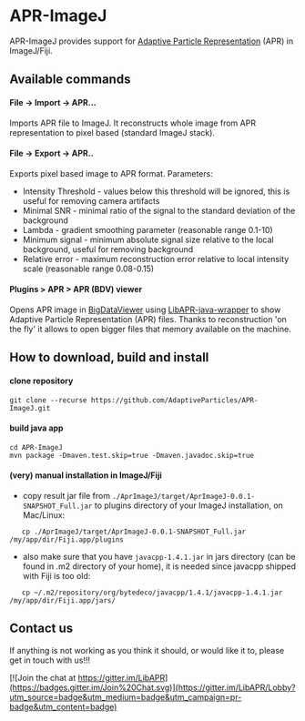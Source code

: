 # APR-ImageJ


APR-ImageJ provides support for [Adaptive Particle Representation](https://github.com/AdaptiveParticles/LibAPR) (APR) in ImageJ/Fiji.

## Available commands
#### File -> Import -> APR...
Imports APR file to ImageJ. It reconstructs whole image from APR representation to pixel based (standard ImageJ stack).
 
#### File -> Export -> APR..
Exports pixel based image to APR format. 
Parameters:
- Intensity Threshold - values below this threshold will be ignored, this is useful for removing camera artifacts
- Minimal SNR - minimal ratio of the signal to the standard deviation of the background
- Lambda - gradient smoothing parameter (reasonable range 0.1-10)
- Minimum signal - minimum absolute signal size relative to the local background, useful for removing background 
- Relative error - maximum reconstruction error relative to local intensity scale (reasonable range 0.08-0.15)
    
#### Plugins > APR > APR (BDV) viewer
Opens APR image in [BigDataViewer](https://github.com/bigdataviewer/bigdataviewer-vistools) using [LibAPR-java-wrapper](https://github.com/krzysg/LibAPR-java-wrapper) to show Adaptive Particle Representation (APR) files. Thanks to reconstruction 'on the fly' it allows to open bigger files that memory available on the machine.

## How to download, build and install
#### clone repository
```
git clone --recurse https://github.com/AdaptiveParticles/APR-ImageJ.git
```
#### build java app
```
cd APR-ImageJ
mvn package -Dmaven.test.skip=true -Dmaven.javadoc.skip=true
```
#### (very) manual installation in ImageJ/Fiji
- copy result jar file from ```./AprImageJ/target/AprImageJ-0.0.1-SNAPSHOT_Full.jar``` 
   to plugins directory of your ImageJ installation, on Mac/Linux:
```
   cp ./AprImageJ/target/AprImageJ-0.0.1-SNAPSHOT_Full.jar   /my/app/dir/Fiji.app/plugins
```
- also make sure that you have ```javacpp-1.4.1.jar``` in jars directory (can be found in .m2 directory of your home),
   it is needed since javacpp shipped with Fiji is too old:
```
   cp ~/.m2/repository/org/bytedeco/javacpp/1.4.1/javacpp-1.4.1.jar /my/app/dir/Fiji.app/jars/
```

## Contact us

If anything is not working as you think it should, or would like it to, please get in touch with us!!!

[![Join the chat at https://gitter.im/LibAPR](https://badges.gitter.im/Join%20Chat.svg)](https://gitter.im/LibAPR/Lobby?utm_source=badge&utm_medium=badge&utm_campaign=pr-badge&utm_content=badge)
